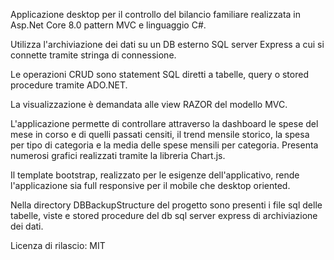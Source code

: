Applicazione desktop per il controllo del bilancio familiare realizzata in Asp.Net Core 8.0 pattern MVC e linguaggio C#.

Utilizza l'archiviazione dei dati su un DB esterno SQL server Express a cui si connette tramite stringa di connessione.

Le operazioni CRUD sono statement SQL diretti a tabelle, query o stored procedure tramite ADO.NET.

La visualizzazione è demandata alle view RAZOR del modello MVC.

L'applicazione permette di controllare attraverso la dashboard le spese del mese in corso e di quelli passati censiti, il trend mensile storico, la spesa per tipo di categoria e la media delle spese mensili per categoria. Presenta numerosi grafici realizzati tramite la libreria Chart.js.

Il template bootstrap, realizzato per le esigenze dell'applicativo, rende l'applicazione sia full responsive per il mobile che desktop oriented.

Nella directory DBBackupStructure del progetto sono presenti i file sql delle tabelle, viste e stored procedure del db sql server express di archiviazione dei dati.


Licenza di rilascio: MIT
